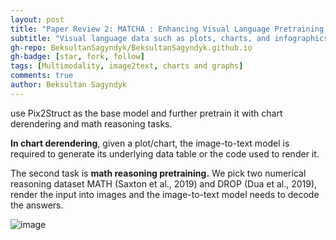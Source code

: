 ```yaml
---
layout: post
title: "Paper Review 2: MATCHA : Enhancing Visual Language Pretraining with Math Reasoning and Chart Derendering"
subtitle: "Visual language data such as plots, charts, and infographics are ubiquitous in the human world. However, state-of-the-art vision-language models do not perform well on these data."
gh-repo: BeksultanSagyndyk/BeksultanSagyndyk.github.io
gh-badge: [star, fork, follow]
tags: [Multimodality, image2text, charts and graphs]
comments: true
author: Beksultan Sagyndyk
---
```



use Pix2Struct as the base model and
further pretrain it with chart derendering and math
reasoning tasks.

**In chart derendering**, given a plot/chart,
the image-to-text model is required to generate its
underlying data table or the code used to render
it. 

The second task is **math reasoning pretraining.**
We pick two numerical reasoning dataset MATH
(Saxton et al., 2019) and DROP (Dua et al., 2019),
render the input into images and the image-to-text
model needs to decode the answers.

![image](https://github.com/SanzharMrz/NLP-papers/assets/46630209/566428e9-23b2-4f8b-8436-8d6ade371a4a)
